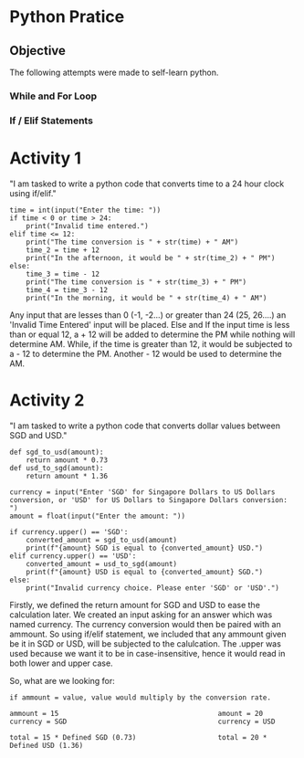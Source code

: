 # Python Pratice 
## Objective
The following attempts were made to self-learn python.

### While and For Loop 

### If / Elif Statements

# Activity 1

"I am tasked to write a python code that converts time to a 24 hour clock using if/elif."

    time = int(input("Enter the time: "))
    if time < 0 or time > 24:
        print("Invalid time entered.")
    elif time <= 12:
        print("The time conversion is " + str(time) + " AM")
        time_2 = time + 12
        print("In the afternoon, it would be " + str(time_2) + " PM")
    else:
        time_3 = time - 12
        print("The time conversion is " + str(time_3) + " PM")
        time_4 = time_3 - 12
        print("In the morning, it would be " + str(time_4) + " AM")

Any input that are lesses than 0 (-1, -2...) or greater than 24 (25, 26....) an 'Invalid Time Entered' input will be placed. 
Else and If the input time is less than or equal 12, a + 12 will be added to determine the PM while nothing will determine AM. 
While, if the time is greater than 12, it would be subjected to a - 12 to determine the PM. Another - 12 would be used to
determine the AM. 


# Activity 2

"I am tasked to write a python code that converts dollar values between SGD and USD."

    def sgd_to_usd(amount):
        return amount * 0.73
    def usd_to_sgd(amount):
        return amount * 1.36
    
    currency = input("Enter 'SGD' for Singapore Dollars to US Dollars conversion, or 'USD' for US Dollars to Singapore Dollars conversion: ")
    amount = float(input("Enter the amount: "))
    
    if currency.upper() == 'SGD':
        converted_amount = sgd_to_usd(amount)
        print(f"{amount} SGD is equal to {converted_amount} USD.")
    elif currency.upper() == 'USD':
        converted_amount = usd_to_sgd(amount)
        print(f"{amount} USD is equal to {converted_amount} SGD.")
    else:
        print("Invalid currency choice. Please enter 'SGD' or 'USD'.")

Firstly, we defined the return amount for SGD and USD to ease the calculation later. We created an input asking for an answer 
which was named currency. The currency conversion would then be paired with an ammount. So using if/elif statement, we included 
that any ammount given be it in SGD or USD, will be subjected to the calulcation. The .upper was used because we want it to be 
in case-insensitive, hence it would read in both lower and upper case.

So, what are we looking for:

    if ammount = value, value would multiply by the conversion rate.
    
    ammount = 15                                       amount = 20
    currency = SGD                                     currency = USD
    
    total = 15 * Defined SGD (0.73)                    total = 20 * Defined USD (1.36)

